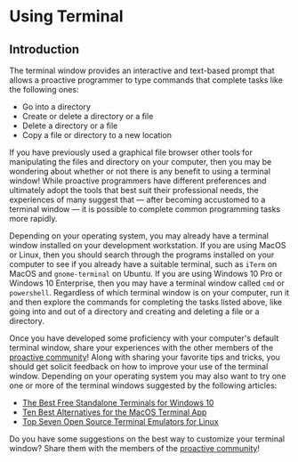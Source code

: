 # Using Terminal

## Introduction

The terminal window provides an interactive and text-based prompt that allows a
proactive programmer to type commands that complete tasks like the following
ones:

* Go into a directory
* Create or delete a directory or a file
* Delete a directory or a file
* Copy a file or directory to a new location

If you have previously used a graphical file browser other tools for
manipulating the files and directory on your computer, then you may be wondering
about whether or not there is any benefit to using a terminal window! While
proactive programmers have different preferences and ultimately adopt the tools
that best suit their professional needs, the experiences of many suggest that
&mdash; after becoming accustomed to a terminal window &mdash; it is possible to
complete common programming tasks more rapidly.

Depending on your operating system, you may already have a terminal window
installed on your development workstation. If you are using MacOS or Linux,
then you should search through the programs installed on your computer to see
if you already have a suitable terminal, such as `iTerm` on MacOS and
`gnome-terminal` on Ubuntu. If you are using Windows 10 Pro or Windows 10
Enterprise, then you may have a terminal window called `cmd` or `powershell`.
Regardless of which terminal window is on your computer, run it and then
explore the commands for completing the tasks listed above, like going into
and out of a directory and creating and deleting a file or a directory.

Once you have developed some proficiency with your computer's default terminal
window, share your experiences with the other members of the [proactive
community](/proactive-community/community-connections/)! Along with sharing
your favorite tips and tricks, you should get solicit feedback on how to
improve your use of the terminal window. Depending on your operating system you
may also want to try one one or more of the terminal windows suggested by the
following articles:

* [The Best Free Standalone Terminals for Windows 10](https://dev.to/adnanmostafa/the-best-free-standalone-terminals-for-windows-2019-kmj)
* [Ten Best Alternatives for the MacOS Terminal App](https://www.fossmint.com/alternative-terminal-apps-for-macos/)
* [Top Seven Open Source Terminal Emulators for Linux](https://opensource.com/life/17/10/top-terminal-emulators)

Do you have some suggestions on the best way to customize your terminal window?
Share them with the members of the [proactive
community](/proactive-community/introduction-proactive-community/)!

